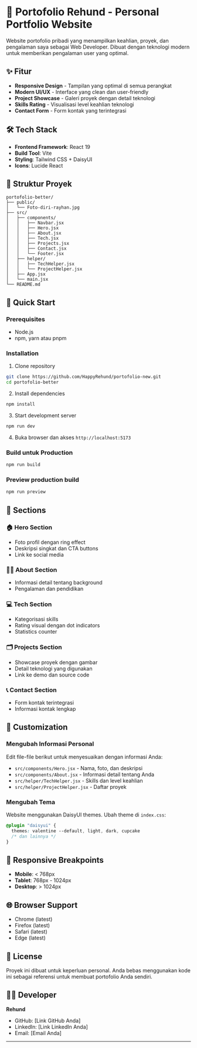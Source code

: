 # 🌟 Portofolio Rehund - Personal Portfolio Website

Website portofolio pribadi yang menampilkan keahlian, proyek, dan pengalaman saya sebagai Web Developer. Dibuat dengan teknologi modern untuk memberikan pengalaman user yang optimal.

## ✨ Fitur

- **Responsive Design** - Tampilan yang optimal di semua perangkat
- **Modern UI/UX** - Interface yang clean dan user-friendly
- **Project Showcase** - Galeri proyek dengan detail teknologi
- **Skills Rating** - Visualisasi level keahlian teknologi
- **Contact Form** - Form kontak yang terintegrasi

## 🛠️ Tech Stack

- **Frontend Framework**: React 19
- **Build Tool**: Vite
- **Styling**: Tailwind CSS + DaisyUI
- **Icons**: Lucide React

## 📁 Struktur Proyek

```
portofolio-better/
├── public/
│   └── Foto-diri-rayhan.jpg
├── src/
│   ├── components/
│   │   ├── Navbar.jsx
│   │   ├── Hero.jsx
│   │   ├── About.jsx
│   │   ├── Tech.jsx
│   │   ├── Projects.jsx
│   │   ├── Contact.jsx
│   │   └── Footer.jsx
│   ├── helper/
│   │   ├── TechHelper.jsx
│   │   └── ProjectHelper.jsx
│   ├── App.jsx
│   └── main.jsx
└── README.md
```

## 🚀 Quick Start

### Prerequisites
- Node.js 
- npm, yarn atau pnpm

### Installation

1. Clone repository
```bash
git clone https://github.com/HappyRehund/portofolio-new.git
cd portofolio-better
```

2. Install dependencies
```bash
npm install
```

3. Start development server
```bash
npm run dev
```

4. Buka browser dan akses `http://localhost:5173`

### Build untuk Production

```bash
npm run build
```

### Preview production build

```bash
npm run preview
```

## 📄 Sections

### 🏠 Hero Section
- Foto profil dengan ring effect
- Deskripsi singkat dan CTA buttons
- Link ke social media

### 👨‍💻 About Section
- Informasi detail tentang background
- Pengalaman dan pendidikan

### 💻 Tech Section
- Kategorisasi skills
- Rating visual dengan dot indicators
- Statistics counter

### 🗂️ Projects Section
- Showcase proyek dengan gambar
- Detail teknologi yang digunakan
- Link ke demo dan source code

### 📞 Contact Section
- Form kontak terintegrasi
- Informasi kontak lengkap

## 🎨 Customization

### Mengubah Informasi Personal
Edit file-file berikut untuk menyesuaikan dengan informasi Anda:

- `src/components/Hero.jsx` - Nama, foto, dan deskripsi
- `src/components/About.jsx` - Informasi detail tentang Anda
- `src/helper/TechHelper.jsx` - Skills dan level keahlian
- `src/helper/ProjectHelper.jsx` - Daftar proyek

### Mengubah Tema
Website menggunakan DaisyUI themes. Ubah theme di `index.css`:

```css
@plugin "daisyui" {
  themes: valentine --default, light, dark, cupcake
  /* dan lainnya */
}
```

## 📱 Responsive Breakpoints

- **Mobile**: < 768px
- **Tablet**: 768px - 1024px
- **Desktop**: > 1024px

## 🌐 Browser Support

- Chrome (latest)
- Firefox (latest)
- Safari (latest)
- Edge (latest)

## 📝 License

Proyek ini dibuat untuk keperluan personal. Anda bebas menggunakan kode ini sebagai referensi untuk membuat portofolio Anda sendiri.

## 👨‍💻 Developer

**Rehund**
- GitHub: [Link GitHub Anda]
- LinkedIn: [Link LinkedIn Anda]
- Email: [Email Anda]

---